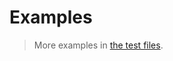 # Examples

> More examples in [the test files](https://github.com/string-plumbing/mul/tree/main/test/src).
